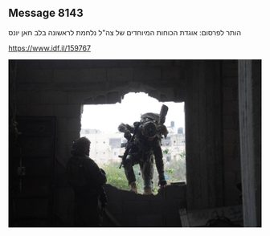 ## Message 8143

הותר לפרסום:
אוגדת הכוחות המיוחדים של צה"ל נלחמת לראשונה בלב חאן יונס

https://www.idf.il/159767

![Photo](./8143/8143_photo.jpg)

